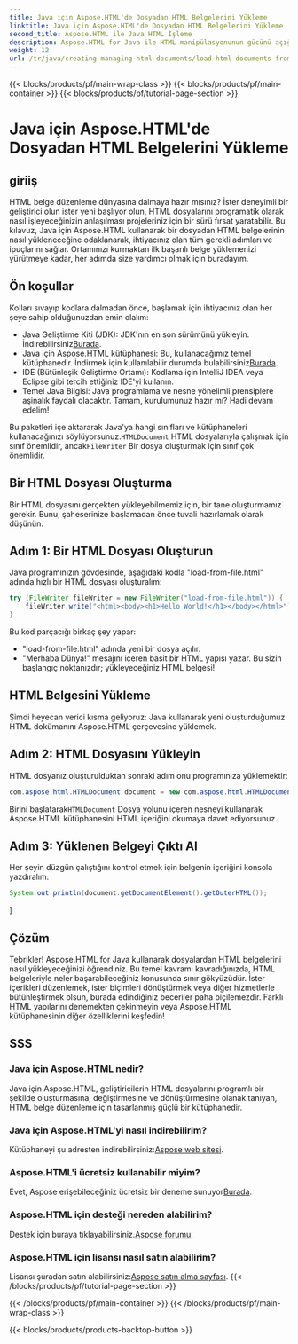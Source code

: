 ```yaml
---
title: Java için Aspose.HTML'de Dosyadan HTML Belgelerini Yükleme
linktitle: Java için Aspose.HTML'de Dosyadan HTML Belgelerini Yükleme
second_title: Aspose.HTML ile Java HTML İşleme
description: Aspose.HTML for Java ile HTML manipülasyonunun gücünü açığa çıkarın. Adım adım eğitimlerle dosyalardan HTML belgeleri yüklemeyi öğrenin.
weight: 12
url: /tr/java/creating-managing-html-documents/load-html-documents-from-file/
---
```


{{< blocks/products/pf/main-wrap-class >}}
{{< blocks/products/pf/main-container >}}
{{< blocks/products/pf/tutorial-page-section >}}

# Java için Aspose.HTML'de Dosyadan HTML Belgelerini Yükleme

## giriiş
HTML belge düzenleme dünyasına dalmaya hazır mısınız? İster deneyimli bir geliştirici olun ister yeni başlıyor olun, HTML dosyalarını programatik olarak nasıl işleyeceğinizin anlaşılması projeleriniz için bir sürü fırsat yaratabilir. Bu kılavuz, Java için Aspose.HTML kullanarak bir dosyadan HTML belgelerinin nasıl yükleneceğine odaklanarak, ihtiyacınız olan tüm gerekli adımları ve ipuçlarını sağlar. Ortamınızı kurmaktan ilk başarılı belge yüklemenizi yürütmeye kadar, her adımda size yardımcı olmak için buradayım.
## Ön koşullar
Kolları sıvayıp kodlara dalmadan önce, başlamak için ihtiyacınız olan her şeye sahip olduğunuzdan emin olalım:
-  Java Geliştirme Kiti (JDK): JDK'nın en son sürümünü yükleyin. İndirebilirsiniz[Burada](https://www.oracle.com/java/technologies/javase-jdk11-downloads.html).
-  Java için Aspose.HTML kütüphanesi: Bu, kullanacağımız temel kütüphanedir. İndirmek için kullanılabilir durumda bulabilirsiniz[Burada](https://releases.aspose.com/html/java/).
- IDE (Bütünleşik Geliştirme Ortamı): Kodlama için IntelliJ IDEA veya Eclipse gibi tercih ettiğiniz IDE'yi kullanın.
- Temel Java Bilgisi: Java programlama ve nesne yönelimli prensiplere aşinalık faydalı olacaktır.
Tamam, kurulumunuz hazır mı? Hadi devam edelim!

 Bu paketleri içe aktararak Java'ya hangi sınıfları ve kütüphaneleri kullanacağınızı söylüyorsunuz.`HTMLDocument` HTML dosyalarıyla çalışmak için sınıf önemlidir, ancak`FileWriter` Bir dosya oluşturmak için sınıf çok önemlidir.
## Bir HTML Dosyası Oluşturma
Bir HTML dosyasını gerçekten yükleyebilmemiz için, bir tane oluşturmamız gerekir. Bunu, şaheserinize başlamadan önce tuvali hazırlamak olarak düşünün.
## Adım 1: Bir HTML Dosyası Oluşturun
Java programınızın gövdesinde, aşağıdaki kodla "load-from-file.html" adında hızlı bir HTML dosyası oluşturalım:
```java
try (FileWriter fileWriter = new FileWriter("load-from-file.html")) {
    fileWriter.write("<html><body><h1>Hello World!</h1></body></html>");
}
```
Bu kod parçacığı birkaç şey yapar:
- "load-from-file.html" adında yeni bir dosya açılır.
- "Merhaba Dünya!" mesajını içeren basit bir HTML yapısı yazar.
Bu sizin başlangıç noktanızdır; yükleyeceğiniz HTML belgesi!
## HTML Belgesini Yükleme
Şimdi heyecan verici kısma geliyoruz: Java kullanarak yeni oluşturduğumuz HTML dokümanını Aspose.HTML çerçevesine yüklemek.
## Adım 2: HTML Dosyasını Yükleyin
HTML dosyanız oluşturulduktan sonraki adım onu programınıza yüklemektir:
```java
com.aspose.html.HTMLDocument document = new com.aspose.html.HTMLDocument("load-from-file.html");
```
 Birini başlatarak`HTMLDocument` Dosya yolunu içeren nesneyi kullanarak Aspose.HTML kütüphanesini HTML içeriğini okumaya davet ediyorsunuz.
## Adım 3: Yüklenen Belgeyi Çıktı Al
Her şeyin düzgün çalıştığını kontrol etmek için belgenin içeriğini konsola yazdıralım:
```java
System.out.println(document.getDocumentElement().getOuterHTML());
```
]
## Çözüm
Tebrikler! Aspose.HTML for Java kullanarak dosyalardan HTML belgelerini nasıl yükleyeceğinizi öğrendiniz. Bu temel kavramı kavradığınızda, HTML belgeleriyle neler başarabileceğiniz konusunda sınır gökyüzüdür. İster içerikleri düzenlemek, ister biçimleri dönüştürmek veya diğer hizmetlerle bütünleştirmek olsun, burada edindiğiniz beceriler paha biçilemezdir. 
Farklı HTML yapılarını denemekten çekinmeyin veya Aspose.HTML kütüphanesinin diğer özelliklerini keşfedin!
## SSS
### Java için Aspose.HTML nedir?  
Java için Aspose.HTML, geliştiricilerin HTML dosyalarını programlı bir şekilde oluşturmasına, değiştirmesine ve dönüştürmesine olanak tanıyan, HTML belge düzenleme için tasarlanmış güçlü bir kütüphanedir.
### Java için Aspose.HTML'yi nasıl indirebilirim?  
 Kütüphaneyi şu adresten indirebilirsiniz:[Aspose web sitesi](https://releases.aspose.com/html/java/).
### Aspose.HTML'i ücretsiz kullanabilir miyim?  
 Evet, Aspose erişebileceğiniz ücretsiz bir deneme sunuyor[Burada](https://releases.aspose.com/).
### Aspose.HTML için desteği nereden alabilirim?  
 Destek için buraya tıklayabilirsiniz.[Aspose forumu](https://forum.aspose.com/c/html/29).
### Aspose.HTML için lisansı nasıl satın alabilirim?  
 Lisansı şuradan satın alabilirsiniz:[Aspose satın alma sayfası](https://purchase.aspose.com/buy).
{{< /blocks/products/pf/tutorial-page-section >}}

{{< /blocks/products/pf/main-container >}}
{{< /blocks/products/pf/main-wrap-class >}}

{{< blocks/products/products-backtop-button >}}
